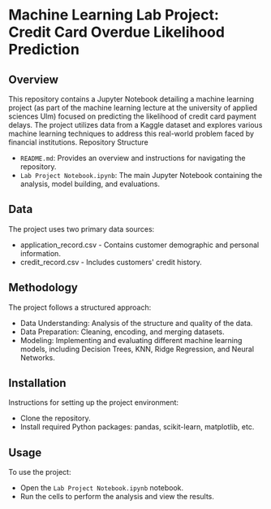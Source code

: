 # Machine Learning Lab Project: Credit Card Overdue Likelihood Prediction
## Overview

This repository contains a Jupyter Notebook detailing a machine learning project (as part of the machine learning lecture at the university of applied sciences Ulm) focused on predicting the likelihood of credit card payment delays. The project utilizes data from a Kaggle dataset and explores various machine learning techniques to address this real-world problem faced by financial institutions.
Repository Structure

- `README.md`: Provides an overview and instructions for navigating the repository.
- `Lab Project Notebook.ipynb`: The main Jupyter Notebook containing the analysis, model building, and evaluations.

## Data

The project uses two primary data sources:

- application_record.csv - Contains customer demographic and personal information.
- credit_record.csv - Includes customers' credit history.

## Methodology

The project follows a structured approach:

- Data Understanding: Analysis of the structure and quality of the data.
- Data Preparation: Cleaning, encoding, and merging datasets.
- Modeling: Implementing and evaluating different machine learning models, including Decision Trees, KNN, Ridge Regression, and Neural Networks.

## Installation

Instructions for setting up the project environment:

- Clone the repository.
- Install required Python packages: pandas, scikit-learn, matplotlib, etc.

## Usage

To use the project:

- Open the `Lab Project Notebook.ipynb` notebook.
- Run the cells to perform the analysis and view the results.

